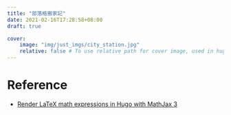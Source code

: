 ```yaml
---
title: "部落格搬家記"
date: 2021-02-16T17:28:58+08:00
draft: true

cover:
    image: "img/just_imgs/city_station.jpg"
    relative: false # To use relative path for cover image, used in hugo Page-bundles
---
```


# Reference

- [Render LaTeX math expressions in Hugo with MathJax 3](https://geoffruddock.com/math-typesetting-in-hugo/)